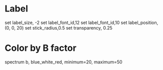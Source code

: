 # Label
set label_size, -2
set label_font_id,12
set label_font_id,10
set label_position, (0, 0, 20)
set stick_radius,0.5
set transparency, 0.25

# Color by B factor
spectrum b, blue_white_red, minimum=20, maximum=50
